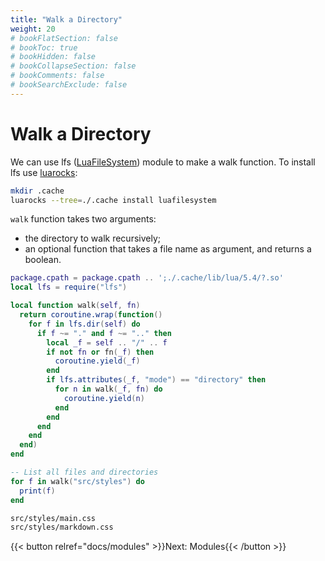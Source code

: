 ```yaml
---
title: "Walk a Directory"
weight: 20
# bookFlatSection: false
# bookToc: true
# bookHidden: false
# bookCollapseSection: false
# bookComments: false
# bookSearchExclude: false
---
```


# Walk a Directory

We can use lfs ([LuaFileSystem](https://github.com/keplerproject/luafilesystem))
module to make a walk function. To install lfs use [luarocks](/luarocks):

```bash
mkdir .cache
luarocks --tree=./.cache install luafilesystem
```

`walk` function takes two arguments:

- the directory to walk recursively;
- an optional function that takes a file name as argument, and returns a boolean.

```lua
package.cpath = package.cpath .. ';./.cache/lib/lua/5.4/?.so'
local lfs = require("lfs")

local function walk(self, fn)
  return coroutine.wrap(function()
    for f in lfs.dir(self) do
      if f ~= "." and f ~= ".." then
        local _f = self .. "/" .. f
        if not fn or fn(_f) then
          coroutine.yield(_f)
        end
        if lfs.attributes(_f, "mode") == "directory" then
          for n in walk(_f, fn) do
            coroutine.yield(n)
          end
        end
      end
    end
  end)
end

-- List all files and directories
for f in walk("src/styles") do
  print(f)
end
```

```txt {.output}
src/styles/main.css
src/styles/markdown.css
```

{{< button relref="docs/modules"  >}}Next: Modules{{< /button >}}
